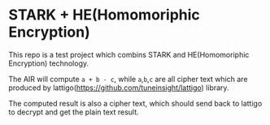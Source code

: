 # STARK + HE(Homomoriphic Encryption)

This repo is a test project which combins STARK and HE(Homomoriphic Encryption) technology. 

The AIR will compute `a + b - c`, while `a`,`b`,`c` are all cipher text which are produced
by lattigo(<https://github.com/tuneinsight/lattigo>) library.

The computed result is also a cipher text, which should send back to lattigo to decrypt and
get the plain text result. 
